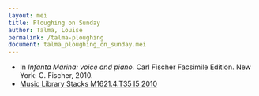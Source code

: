 ```yaml
---
layout: mei
title: Ploughing on Sunday
author: Talma, Louise
permalink: /talma-ploughing
document: talma_ploughing_on_sunday.mei 
---
```


- In *Infanta Marina: voice and piano.* Carl Fischer Facsimile Edition. New York: C. Fischer, 2010.
- <a href="https://tufts-primo.hosted.exlibrisgroup.com/permalink/f/bnf7qa/01TUN_ALMA21100441780003851">Music Library Stacks M1621.4.T35 I5 2010</a>
